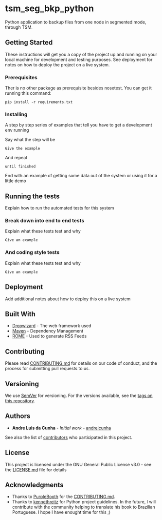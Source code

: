 # tsm_seg_bkp_python

Python application to backup files from one node in segmented mode, through TSM.

## Getting Started

These instructions will get you a copy of the project up and running on your local machine for development and testing purposes. See deployment for notes on how to deploy the project on a live system.

### Prerequisites

Ther is no other package as prerequisite besides nosetest. You can get it running this command:
```
pip install -r requirements.txt
```

### Installing

A step by step series of examples that tell you have to get a development env running

Say what the step will be

```
Give the example
```

And repeat

```
until finished
```

End with an example of getting some data out of the system or using it for a little demo

## Running the tests

Explain how to run the automated tests for this system

### Break down into end to end tests

Explain what these tests test and why

```
Give an example
```

### And coding style tests

Explain what these tests test and why

```
Give an example
```

## Deployment

Add additional notes about how to deploy this on a live system

## Built With

* [Dropwizard](http://www.dropwizard.io/1.0.2/docs/) - The web framework used
* [Maven](https://maven.apache.org/) - Dependency Management
* [ROME](https://rometools.github.io/rome/) - Used to generate RSS Feeds

## Contributing

Please read [CONTRIBUTING.md](https://github.com/andrelcunha/tsm_seg_bkp_python/blob/master/CONTRIBUTING.md) for details on our code of conduct, and the process for submitting pull requests to us.

## Versioning

We use [SemVer](http://semver.org/) for versioning. For the versions available, see the [tags on this repository](https://github.com/your/project/tags).

## Authors

* **Andre Luis da Cunha** - *Initial work* - [andrelcunha](https://github.com/andrelcunha)

See also the list of [contributors](https://github.com/andrelcunha/tsm_seg_bkp_python/contributors) who participated in this project.

## License

This project is licensed under the GNU General Public License v3.0 - see the [LICENSE.md](LICENSE.md) file for details

## Acknowledgments

* Thanks to [PurpleBooth](https://gist.github.com/PurpleBooth) for the [CONTRIBUTING.md](https://gist.github.com/PurpleBooth/b24679402957c63ec426).
* Thanks to [kennethreitz](https://github.com/kennethreitz) for Python project guidelines. In the future, I will contribute with the community helping to translate his book to Brazilian Portuguese. I hope I have enought time for this ;)

